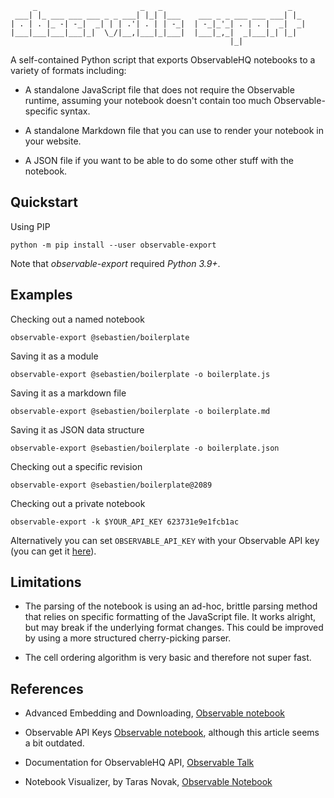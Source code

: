          _                       _   _                            _   
     ___| |_ ___ ___ ___ _ _ ___| |_| |___    ___ _ _ ___ ___ ___| |_ 
    | . | . |_ -| -_|  _| | | .'| . | | -_|  | -_|_'_| . | . |  _|  _|
    |___|___|___|___|_|  \_/|__,|___|_|___|  |___|_,_|  _|___|_| |_|  
                                                     |_|

A self-contained Python script that exports ObservableHQ notebooks to a
variety of formats including:

-   A standalone JavaScript file that does not require the Observable
    runtime, assuming your notebook doesn't contain too much
    Observable-specific syntax.

-   A standalone Markdown file that you can use to render your notebook
    in your website.

-   A JSON file if you want to be able to do some other stuff with the
    notebook.

## Quickstart

Using PIP

    python -m pip install --user observable-export

Note that *observable-export* required *Python 3.9+*.

## Examples

Checking out a named notebook

    observable-export @sebastien/boilerplate

Saving it as a module

    observable-export @sebastien/boilerplate -o boilerplate.js

Saving it as a markdown file

    observable-export @sebastien/boilerplate -o boilerplate.md

Saving it as JSON data structure

    observable-export @sebastien/boilerplate -o boilerplate.json

Checking out a specific revision

    observable-export @sebastien/boilerplate@2089

Checking out a private notebook

    observable-export -k $YOUR_API_KEY 623731e9e1fcb1ac

Alternatively you can set `OBSERVABLE_API_KEY` with your Observable API
key (you can get it [here](https://observablehq.com/settings/api-keys)).

## Limitations

-   The parsing of the notebook is using an ad-hoc, brittle parsing
    method that relies on specific formatting of the JavaScript file. It
    works alright, but may break if the underlying format changes. This
    could be improved by using a more structured cherry-picking parser.

-   The cell ordering algorithm is very basic and therefore not super
    fast.

## References

-   Advanced Embedding and Downloading, [Observable
    notebook](https://observablehq.com/@observablehq/downloading-and-embedding-notebooks)

-   Observable API Keys [Observable
    notebook](https://observablehq.com/@observablehq/api-keys), although
    this article seems a bit outdated.

-   Documentation for ObservableHQ API, [Observable
    Talk](https://talk.observablehq.com/t/documentation-for-api-observablehq-com/2661)

-   Notebook Visualizer, by Taras Novak, [Observable
    Notebook](https://observablehq.com/@randomfractals/notebooks?userName=randomfractals#codesAbout)
